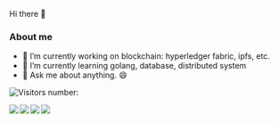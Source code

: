 <!--
**1uvu/1uvu** is a ✨ _special_ ✨ repository because its `README.md` (this file) appears on your GitHub profile.

Here are some ideas to get you started:

- 🔭 I’m currently working on ...
- 🌱 I’m currently learning ...
- 👯 I’m looking to collaborate on ...
- 🤔 I’m looking for help with ...
- 💬 Ask me about ...
- 📫 How to reach me: ...
- 😄 Pronouns: ...
- ⚡ Fun fact: ...
-->
Hi there 👋
<!--
<p align="center">
  <img align="center" src="https://github.com/1uvu/1uvu/raw/master/developer.gif"/>
</p>

--- 
-->

### About me
- 🔭 I’m currently working on blockchain: hyperledger fabric, ipfs, etc.
- 🌱 I’m currently learning golang, database, distributed system
- 💬 Ask me about anything. 😄
 
![Visitors number: ](https://visitor-badge.laobi.icu/badge?page_id=1uvu.1uvu.readme.md)


<p align="right">
  <img align="left" src="https://stats.justsong.cn/api/zhihu?username=zjh567" />
  <img align="left" src="https://github-readme-stats.vercel.app/api/top-langs/?username=1uvu&layout=compact&hide_border=true&langs_count=10" />
</p>


<p align="left">
  <img align="left" src="https://stats.justsong.cn/api/leetcode?username=luvu&cn=true" />
  <img align="left" src="https://github-readme-stats.vercel.app/api?username=1uvu&show_icons=true&icon_color=805AD5&text_color=718096&bg_color=ffffff&hide_title=true" />
</p>

